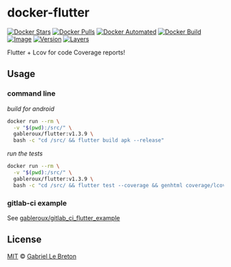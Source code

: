 # docker-flutter

[![Docker Stars](https://img.shields.io/docker/stars/gableroux/flutter.svg)](https://hub.docker.com/r/gableroux/flutter)
[![Docker Pulls](https://img.shields.io/docker/pulls/gableroux/flutter.svg)](https://hub.docker.com/r/gableroux/flutter)
[![Docker Automated](https://img.shields.io/docker/automated/gableroux/flutter.svg)](https://hub.docker.com/r/gableroux/flutter)
[![Docker Build](https://img.shields.io/docker/build/gableroux/flutter.svg)](https://hub.docker.com/r/gableroux/flutter)
[![Image](https://images.microbadger.com/badges/image/gableroux/flutter.svg)](https://microbadger.com/images/gableroux/flutter)
[![Version](https://images.microbadger.com/badges/version/gableroux/flutter.svg)](https://microbadger.com/images/gableroux/flutter)
[![Layers](https://images.microbadger.com/badges/image/gableroux/flutter.svg)](https://microbadger.com/images/gableroux/flutter)

Flutter + Lcov for code Coverage reports!

## Usage

### command line

*build for android*

```bash
docker run --rm \
  -v "$(pwd):/src/" \
  gableroux/flutter:v1.3.9 \
  bash -c "cd /src/ && flutter build apk --release"
```

*run the tests*

```bash
docker run --rm \
  -v "$(pwd):/src/" \
  gableroux/flutter:v1.3.9 \
  bash -c "cd /src/ && flutter test --coverage && genhtml coverage/lcov.info --output=coverage"
```

### gitlab-ci example

See [gableroux/gitlab_ci_flutter_example](https://gitlab.com/gableroux/gitlab_ci_flutter_example/)

## License

[MIT](LICENSE.md) © [Gabriel Le Breton](https://gableroux.com)

